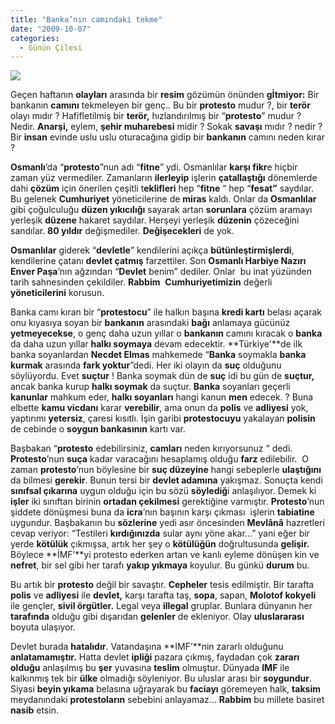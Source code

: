 ```yaml
---
title: "Banka’nın camındaki tekme"
date: "2009-10-07"
categories: 
  - Günün Çilesi
---
```


![](/uploads/image/cam.jpg)

Geçen haftanın **olayları** arasında bir **resim** gözümün önünden **gİtmiyor:** Bir bankanın **camını** tekmeleyen bir genç.. Bu bir **protesto** mudur ?, bir **terör** olayı mıdır ? Hafifletilmiş bir **terör,** hızlandırılmış bir “**protesto**” mudur ? Nedir. **Anarşi,** eylem, **şehir muharebesi** midir ? Sokak **savaşı** mıdır ? nedir ? Bir **insan** evinde uslu uslu oturacağına gidip bir **bankanın** camını neden kırar ?

**Osmanlı**’da “**protesto**”nun adı “**fitne**” ydi. Osmanlılar **karşı fikr**e hiçbir zaman yüz vermediler. Zamanların **ilerleyip** işlerin **çatallaştığı** dönemlerde dahi **çözüm** için önerilen çeşitli t**eklifleri** hep “**fitne** “ hep “**fesat”** saydılar. Bu gelenek **Cumhuriyet** yöneticilerine de **miras** kaldı. Onlar da **Osmanlılar** gibi çoğulculuğu **düzen yıkıcılığı** sayarak artan **sorunlara** çözüm aramayı yerleşik **düzene** hakaret saydılar. Herşeyi yerleşik **düzenin** çözeceğini sandılar. **80 yıldır** değişmediler. **Değişecekleri** de yok.

**Osmanlılar** giderek “**devletle**” kendilerini açıkça **bütünleştirmişlerdi**, kendilerine çatanı **devlet çatmış** farzettiler. Son **Osmanlı Harbiye Nazırı Enver Paşa**’nın ağzından “**Devlet** benim” dediler. Onlar  bu inat yüzünden tarih sahnesinden çekildiler. **Rabbim**  **Cumhuriyetimizin** değerli **yöneticilerini** korusun. 

Banka camı kıran bir “**protestocu**” ile halkın başına **kredi kartı** belası açarak onu kıyasıya soyan bir **bankanın** arasındaki **bağı** anlamaya gücünüz **yetmeyecekse**, o genç daha uzun yıllar o **bankanın** camını kıracak o **banka** da daha uzun yıllar **halkı soymaya** devam edecektir. **Türkiye'**de ilk banka soyanlardan **Necdet Elmas** mahkemede “**Banka** soymakla **banka kurmak** arasında **fark yoktur**”dedi. Her iki olayın da **suç** olduğunu söylüyordu. Evet **suçtur** ! Banka soymak dün de **suç** idi bu gün de **suçtur,** ancak banka kurup **halkı soymak** da suçtur. **Banka** soyanları geçerli **kanunlar** mahkum eder, **halkı soyanları** hangi kanun **men** edecek. ? Buna elbette **kamu vicdanı** karar **verebilir**, ama onun da **polis** ve **adliyesi** yok, yaptırımı **yetersiz**, çaresi kısıtlı. İşin garibi **protestocuyu** yakalayan **polisin** de cebinde o **soygun bankasının** kartı var.

Başbakan “**protesto** edebilirsiniz, **camları** neden kırıyorsunuz “ dedi. **Protesto**’nun **suça** kadar varacağını hesaplamış olduğu **farz** edilebilir.  O zaman **protesto**’nun böylesine bir **suç düzeyine** hangi sebeplerle **ulaştığını** da bilmesi **gerekir**. Bunun tersi bir **devlet adamına** yakışmaz. Sonuçta kendi **sınıfsal çıkarına** uygun olduğu için bu sözü **söylediğ**i anlaşılıyor. Demek ki **işler** iki sınıftan birinin **ortadan çekilmesi** gerektiğine varmıştır. **Protesto**’nun şiddete dönüşmesi buna da **icra**’nın başının karşı çıkması  işlerin **tabiatine** uygundur. Başbakanın bu **sözlerine** yedi asır öncesinden **Mevlânâ** hazretleri cevap veriyor: “Testileri **kırdığınızda** sular aynı yöne akar…” yani eğer bir yerde **kötülük** çıkmışsa, artık her şey o **kötülüğün** doğrultusunda **gelişir.** Böylece **İMF’**yi protesto ederken artan ve kanlı eyleme dönüşen kin ve **nefret**, bir sel gibi her tarafı **yakıp yıkmaya** koyulur. Bu günkü **durum** bu.

Bu artık bir **protesto** değil bir savaştır. **Cepheler** tesis edilmiştir. Bir tarafta **polis** ve **adliyesi** ile **devlet,** karşı tarafta taş, **sopa**, sapan, **Molotof kokyeli** ile gençler, **sivil örgütler.** Legal veya **illegal** gruplar. Bunlara dünyanın her **tarafında** olduğu gibi dışarıdan **gelenler** de ekleniyor. OIay **uluslararası** boyuta ulaşıyor.

Devlet burada **hatalıdır**. Vatandaşına **IMF’**nin zararlı olduğunu **anlatamamıştır.** Hatta devlet **ipliği** pazara çıkmış, faydadan çok **zararı olduğu** anlaşılmış bu **şer** yuvasına **teslim** olmuştur. Dünyada **IMF** ile kalkınmış tek bir **ülke** olmadığı söyleniyor. Bu uluslar arası bir **soygundur**.  Siyasi **beyin yıkama** belasına uğrayarak bu **faciayı** göremeyen halk, **taksim** meydanındaki **protestoların** sebebini anlayamaz… **Rabbim** bu millete basiret **nasib** etsin.
